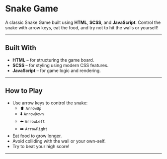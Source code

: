 # Snake Game

A classic Snake Game built using **HTML**, **SCSS**, and **JavaScript**. Control the snake with arrow keys, eat the food, and try not to hit the walls or yourself!

---

##  Built With

- **HTML** – for structuring the game board.
- **SCSS** – for styling using modern CSS features.
- **JavaScript** – for game logic and rendering.

---

## How to Play

- Use arrow keys to control the snake:
  - ⬆️ `ArrowUp`
  - ⬇️ `ArrowDown`
  - ⬅️ `ArrowLeft`
  - ➡️ `ArrowRight`
- Eat food to grow longer.
- Avoid colliding with the wall or your own-self.
- Try to beat your high score!

---

